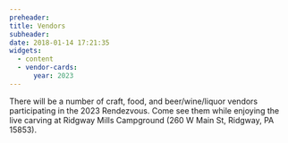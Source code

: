 ```yaml
---
preheader:
title: Vendors
subheader:
date: 2018-01-14 17:21:35
widgets:
  - content
  - vendor-cards:
      year: 2023
---
```


There will be a number of craft, food, and beer/wine/liquor vendors participating in the 2023 Rendezvous. Come see them while enjoying the live carving at Ridgway Mills Campground (260 W Main St, Ridgway, PA 15853).


<!-- ### 2023 Vendor Details
Date: April 26th - April 29th 2023
Location: Ridgway Mills Campground, 260 W Main St, Ridgway, PA 15853
[Online registration](https://register.chainsawrendezvous.org/vendors)

Fees are non-refundable and must be submitted with the application.
1 vendor per spot


All vendors are responsible for bringing their own canopy, tables, chairs, and other equipment.
Appalachian Arts Studio and the owners of the property are not responsible for any lost or stolen items, or injuries. -->
